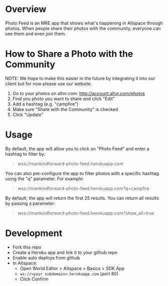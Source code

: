 # Overview

Photo Feed is an MRE app that shows what's happening in Altspace through photos. When people share their photos with the community, everyone can see them and even join them.

# How to Share a Photo with the Community

NOTE: We hope to make this easier in the future by integrating it into our client but for now please use our website.

1. Go to your photos on altvr.com: http://account.altvr.com/photos
2. Find you photo you want to share and click "Edit"
3. Add a hashtag (e.g. "campfire")
4. Make sure "Share with the Community" is checked
5. Click "Update"

# Usage
By default, the app will allow you to click on "Photo Feed" and enter a hashtag to filter by:

> wss://mankindforward-photo-feed.herokuapp.com

You can also pre-configure the app to filter photos with a specific hashtag using the "q" parameter. For example:

> wss://mankindforward-photo-feed.herokuapp.com?q=campfire

By default, the app will return the first 25 results. You can return all results by passing a parameter:

> wss://mankindforward-photo-feed.herokuapp.com?show_all=true

# Development
* Fork this repo
* Create a Heroku app and link it to your github repo
* Enable auto deploys from github
* In Altspace:
  * Open World Editor > Altspace > Basics > SDK App
  * `ws://<your subdomain>.herokuapp.com` (port 80)
  * Click Confirm